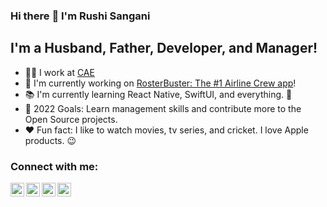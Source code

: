 ### Hi there :wave: I'm Rushi Sangani

## I'm a Husband, Father, Developer, and Manager!
- :technologist: I work at [CAE](https://www.cae.com) 
- :iphone: I'm currently working on [RosterBuster: The #1 Airline Crew app](https://rosterbuster.aero)!
- :books: I'm currently learning React Native, SwiftUI, and everything. :rofl:
- :handshake: 2022 Goals: Learn management skills and contribute more to the Open Source projects.
- :heart: Fun fact: I like to watch movies, tv series, and cricket. I love Apple products. :wink:

### Connect with me:
[<img align="left" alt="rushisangani | LinkedIn" width="22px" src="https://cdn.jsdelivr.net/npm/simple-icons@v3/icons/linkedin.svg" />][linkedin]
[<img align="left" alt="rushisangani | StackOverflow" width="22px" src="https://cdn.jsdelivr.net/npm/simple-icons@v3/icons/stackoverflow.svg" />][stackoverflow]
[<img align="left" alt="rushisangani | Medium" width="22px" src="https://cdn.jsdelivr.net/npm/simple-icons@v3/icons/medium.svg" />][medium]
[<img align="left" alt="rushisangani | YouTube" width="22px" src="https://cdn.jsdelivr.net/npm/simple-icons@v3/icons/youtube.svg" />][youtube]










[linkedin]: https://www.linkedin.com/in/rushisangani/
[stackoverflow]:https://stackoverflow.com/users/2753399/rushisangani
[medium]: https://medium.com/@rushisangani
[youtube]: https://www.youtube.com/channel/UCHKrGJHUtYX31meAEm9jFzw